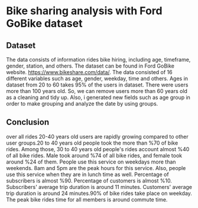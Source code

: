 
# Bike sharing analysis with Ford GoBike dataset


## Dataset
The data consists of information rides bike hiring, including age, timeframe, gender, station, and others. The dataset can be found in Ford GoBike website.
https://www.bikeshare.com/data/.
The data consisted of 16 different variables such as age, gender, weekday, time and others. Ages in dataset from 20 to 60 takes 95% of the users in dataset. There were users more than 100 years old. So, we can remove users more than 60 years old as a cleaning and tidy up. Also, i generated new fields such as age group in order to make grouping and analyze the date by using groups.

## Conclusion
over all rides  20-40 years old users are rapidly growing compared to other user groups.20 to 40 years old people took the more than %70 of bike rides. Among those, 30 to 40 years old people's rides account almost %40 of all bike rides. Male took around %74 of all bike rides, and female took around %24 of them. People use this service on weekdays more than weekends. 8am and 5pm are the peak hours for this service. Also, people use this service when they are in lunch time as well. Percentage of subscribers is almost %90. Percentage of customers is almost %10. Subscribers' average trip duration is around 11 minutes. Customers' average trip duration is around 24 minutes.90% of bike rides take place on weekday. The peak bike rides time for all members is around commute time.
